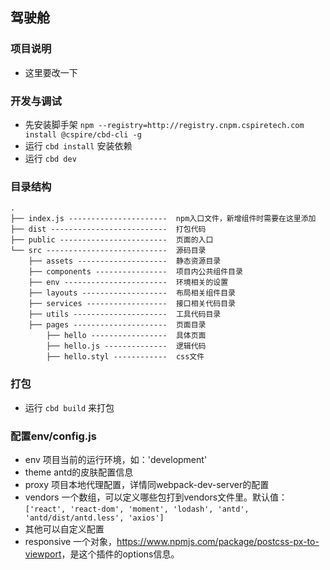 ## 驾驶舱

### 项目说明

* 这里要改一下 

### 开发与调试

* 先安装脚手架 `npm --registry=http://registry.cnpm.cspiretech.com install @cspire/cbd-cli -g`
* 运行 `cbd install` 安装依赖
* 运行 `cbd dev`

### 目录结构

```
.
├── index.js ----------------------  npm入口文件，新增组件时需要在这里添加
├── dist --------------------------  打包代码
├── public ------------------------  页面的入口
└── src ---------------------------  源码目录
    ├── assets --------------------  静态资源目录
    ├── components ----------------  项目内公共组件目录
    ├── env -----------------------  环境相关的设置
    ├── layouts -------------------  布局相关组件目录
    ├── services ------------------  接口相关代码目录
    ├── utils ---------------------  工具代码目录
    ├── pages ---------------------  页面目录
        ├── hello -----------------  具体页面
        ├── hello.js --------------  逻辑代码
        ├── hello.styl ------------  css文件
```

### 打包

* 运行 `cbd build` 来打包

### 配置env/config.js

* env 项目当前的运行环境，如：'development'
* theme antd的皮肤配置信息
* proxy 项目本地代理配置，详情同webpack-dev-server的配置
* vendors 一个数组，可以定义哪些包打到vendors文件里。默认值：`['react', 'react-dom', 'moment', 'lodash', 'antd', 'antd/dist/antd.less', 'axios']`
* 其他可以自定义配置
* responsive 一个对象，<https://www.npmjs.com/package/postcss-px-to-viewport>，是这个插件的options信息。
